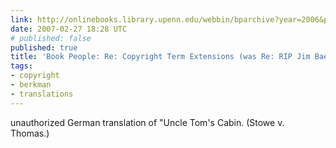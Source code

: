 ```yaml
---
link: http://onlinebooks.library.upenn.edu/webbin/bparchive?year=2006&post=2006-08-11,3
date: 2007-02-27 18:28 UTC
# published: false
published: true
title: 'Book People: Re: Copyright Term Extensions (was Re: RIP Jim Baen) (fwd)'
tags:
- copyright
- berkman
- translations
---
```


unauthorized German translation of "Uncle Tom's Cabin. (Stowe v. Thomas.)
